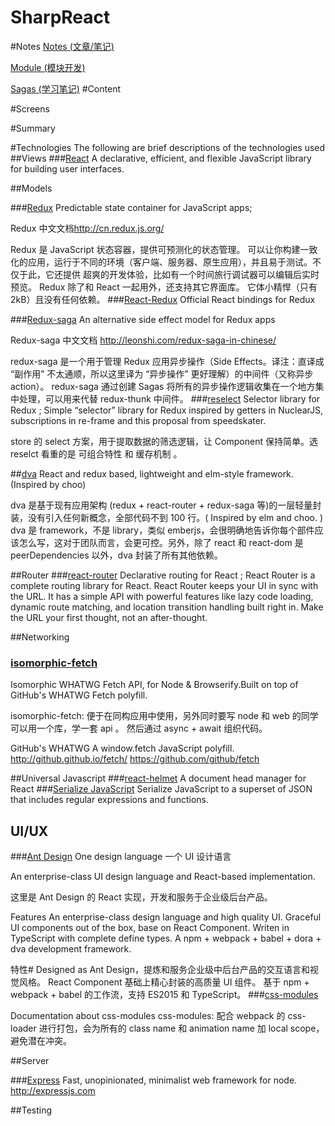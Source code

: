 # SharpReact
#Notes
  [Notes (文章/笔记)](Documentation/basic/notes.md)
  
  [Module (模块开发)](Documentation/basic/module-cn.md)
  
  [Sagas (学习笔记)](Documentation/basic/saga-cn.md)
#Content

#Screens

#Summary

#Technologies
The following are brief descriptions of the technologies used
##Views
###[React](https://facebook.github.io/react)
A declarative, efficient, and flexible JavaScript library for building user interfaces.


##Models

###[Redux](https://github.com/reactjs/redux)
Predictable state container for JavaScript apps;

Redux 中文文档<http://cn.redux.js.org/>

Redux 是 JavaScript 状态容器，提供可预测化的状态管理。
可以让你构建一致化的应用，运行于不同的环境（客户端、服务器、原生应用），并且易于测试。不仅于此，它还提供 超爽的开发体验，比如有一个时间旅行调试器可以编辑后实时预览。
Redux 除了和 React 一起用外，还支持其它界面库。
它体小精悍（只有2kB）且没有任何依赖。
###[React-Redux](https://github.com/reactjs/react-redux )
Official React bindings for Redux

###[Redux-saga](https://github.com/yelouafi/redux-saga)
An alternative side effect model for Redux apps

Redux-saga 中文文档 <http://leonshi.com/redux-saga-in-chinese/>

redux-saga 是一个用于管理 Redux 应用异步操作（Side Effects。译注：直译成 “副作用” 不太通顺，所以这里译为 “异步操作” 更好理解）的中间件（又称异步 action）。 redux-saga 通过创建 Sagas 将所有的异步操作逻辑收集在一个地方集中处理，可以用来代替 redux-thunk 中间件。
###[reselect](https://github.com/reactjs/reselect)
Selector library for Redux ;
Simple “selector” library for Redux inspired by getters in NuclearJS, subscriptions in re-frame and this proposal from speedskater.

store 的 select 方案，用于提取数据的筛选逻辑，让 Component 保持简单。选 reselct 看重的是 可组合特性 和 缓存机制 。

##[dva](https://github.com/dvajs/dva)
React and redux based, lightweight and elm-style framework. (Inspired by choo)

dva 是基于现有应用架构 (redux + react-router + redux-saga 等)的一层轻量封装，没有引入任何新概念，全部代码不到 100 行。( Inspired by elm and choo. )
dva 是 framework，不是 library，类似 emberjs，会很明确地告诉你每个部件应该怎么写，这对于团队而言，会更可控。另外，除了 react 和 react-dom 是 peerDependencies 以外，dva 封装了所有其他依赖。

##Router
###[react-router](https://github.com/ReactTraining/react-router)
Declarative routing for React ;
React Router is a complete routing library for React.
React Router keeps your UI in sync with the URL. It has a simple API with powerful features like lazy code loading, dynamic route matching, and location transition handling built right in. Make the URL your first thought, not an after-thought.

##Networking

### [isomorphic-fetch](https://github.com/matthew-andrews/isomorphic-fetch)
Isomorphic WHATWG Fetch API, for Node & Browserify.Built on top of GitHub's WHATWG Fetch polyfill.

isomorphic-fetch: 便于在同构应用中使用，另外同时要写 node 和 web 的同学可以用一个库，学一套 api 。
然后通过 async + await 组织代码。

GitHub's WHATWG
A window.fetch JavaScript polyfill. http://github.github.io/fetch/
<https://github.com/github/fetch>

##Universal Javascript
###[react-helmet](https://github.com/nfl/react-helmet)
A document head manager for React
###[Serialize JavaScript](https://github.com/yahoo/serialize-javascript)
Serialize JavaScript to a superset of JSON that includes regular expressions and functions.

## UI/UX
###[Ant Design](https://ant.design/)
 One design language  一个 UI 设计语言

 An enterprise-class UI design language and React-based implementation.

 这里是 Ant Design 的 React 实现，开发和服务于企业级后台产品。


Features
An enterprise-class design language and high quality UI.
Graceful UI components out of the box, base on React Component.
Writen in TypeScript with complete define types.
A npm + webpack + babel + dora + dva development framework.

特性#
Designed as Ant Design，提炼和服务企业级中后台产品的交互语言和视觉风格。
React Component 基础上精心封装的高质量 UI 组件。
基于 npm + webpack + babel 的工作流，支持 ES2015 和 TypeScript。
###[css-modules](https://github.com/css-modules/css-modules )

Documentation about css-modules
css-modules: 配合 webpack 的 css-loader 进行打包，会为所有的 class name 和 animation name 加 local scope，避免潜在冲突。

##Server

###[Express](http://expressjs.com/)
Fast, unopinionated, minimalist web framework for node. http://expressjs.com


##Testing

